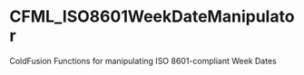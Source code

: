 # CFML_ISO8601WeekDateManipulator
ColdFusion Functions for manipulating ISO 8601-compliant Week Dates
